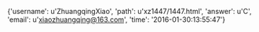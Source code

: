 {'username': u'ZhuangqingXiao', 'path': u'xz1447/1447.html', 'answer': u'C', 'email': u'xiaozhuangqing@163.com', 'time': '2016-01-30:13:55:47'}